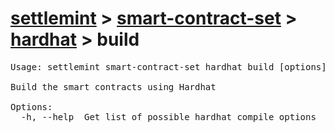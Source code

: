 # [settlemint](../../../settlemint.md) > [smart-contract-set](../../smart-contract-set.md) > [hardhat](../hardhat.md) > build

<pre>Usage: settlemint smart-contract-set hardhat build [options]

Build the smart contracts using Hardhat

Options:
  -h, --help  Get list of possible hardhat compile options
</pre>